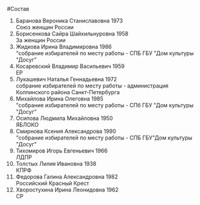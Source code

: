 #Состав
1. Баранова Вероника Станиславовна 1973   
    Союз женщин России
2. Борисенкова Сайра Шайхильнуровна 1958   
    За женщин России
3. Жидкова Ирина Владимировна 1986   
    "собрание избирателей по месту работы - СПБ ГБУ "Дом культуры "Досуг"
4. Косаревский Владимир Васильевич 1959   
    ЕР
5. Лукашевич Наталья Геннадьевна 1972   
    собрание избирателей по месту работы - администрация Колпинского района Санкт-Петербурга
6. Михайлова Ирина Олеговна 1985   
    "собрание избирателей по месту работы - СПб ГБУ "Дом культуры "Досуг"
7. Осипова Людмила Михайловна 1950   
    ЯБЛОКО
8. Смирнова Ксения Александрова 1990   
    "собрание избирателей по месту работы - СПБ ГБУ"Дом культуры "Досуг"
9. Тихомиров Игорь Евгеньевич 1966   
    ЛДПР
10. Толстых Лилия Ивановна 1938   
    КПРФ
11. Федорова Галина Александровна 1982   
    Российский Красный Крест
12. Хворостухина Ирина Леонидовна 1962   
    СР
